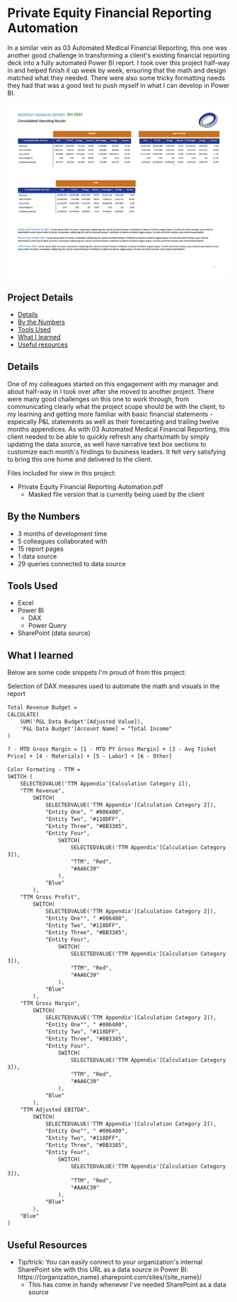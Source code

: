 # Private Equity Financial Reporting Automation

In a similar vein as 03 Automated Medical Financial Reporting, this one was another good challenge in transforming a client's existing financial reporting deck into a fully automated Power BI report. I took over this project half-way in and helped finish it up week by week, ensuring that the math and design matched what they needed. There were also some tricky formatting needs they had that was a good test to push myself in what I can develop in Power BI.

!["Private Equity Financial Reporting.jpg"](./Private%20Equity%20Financial%20Reporting%20Automation.jpg)

## Project Details
- [Details](#details)
- [By the Numbers](#by-the-numbers)
- [Tools Used](#tools-used)
- [What I learned](#what-i-learned)
- [Useful resources](#useful-resources)

## Details

One of my colleagues started on this engagement with my manager and about half-way in I took over after she moved to another project. There were many good challenges on this one to work through, from communicating clearly what the project scope should be with the client, to my learning and getting more familiar with basic financial statements - espeically P&L statements as well as their forecasting and trailing twelve months appendices. As with 03 Automated Medical Financial Reporting, this client needed to be able to quickly refresh any charts/math by simply updating the data source, as well have narrative text box sections to customize each month's findings to business leaders. It felt very satisfying to bring this one home and delivered to the client.

Files included for view in this project:
- Private Equity Financial Reporting Automation.pdf
  - Masked file version that is currently being used by the client

## By the Numbers

- 3 months of development time
- 5 colleagues collaborated with
- 15 report pages
- 1 data source
- 29 queries connected to data source

## Tools Used

- Excel
- Power BI
  - DAX
  - Power Query
- SharePoint (data source)

## What I learned

Below are some code snippets I'm proud of from this project:

Selection of DAX measures used to automate the math and visuals in the report
```DAX
Total Revenue Budget = 
CALCULATE(
    SUM('P&L Data Budget'[Adjusted Value]), 
    'P&L Data Budget'[Account Name] = "Total Income"
)
```

```DAX
7 - MTD Gross Margin = [1 - MTD PY Gross Margin] + [3 - Avg Ticket Price] + [4 - Materials] + [5 - Labor] + [6 - Other]
```

```DAX
Color Formating - TTM = 
SWITCH ( 
    SELECTEDVALUE('TTM Appendix'[Calculation Category 1]),
    "TTM Revenue", 
        SWITCH(
            SELECTEDVALUE('TTM Appendix'[Calculation Category 2]),
            "Entity One", " #006400",
            "Entity Two", "#118DFF",
            "Entity Three", "#BB3385",
            "Entity Four",
                SWITCH(
                    SELECTEDVALUE('TTM Appendix'[Calculation Category 3]),
                    "TTM", "Red",
                    "#AA6C39"
                ),
            "Blue"
        ),
    "TTM Gross Profit",
        SWITCH(
            SELECTEDVALUE('TTM Appendix'[Calculation Category 2]),
            "Entity One"", " #006400",
            "Entity Two", "#118DFF",
            "Entity Three", "#BB3385",
            "Entity Four",
                SWITCH(
                    SELECTEDVALUE('TTM Appendix'[Calculation Category 3]),
                    "TTM", "Red",
                    "#AA6C39"
                ),
            "Blue"
        ),
    "TTM Gross Margin",
        SWITCH(
            SELECTEDVALUE('TTM Appendix'[Calculation Category 2]),
            "Entity One"", " #006400",
            "Entity Two", "#118DFF",
            "Entity Three", "#BB3385",
            "Entity Four",
                SWITCH(
                    SELECTEDVALUE('TTM Appendix'[Calculation Category 3]),
                    "TTM", "Red",
                    "#AA6C39"
                ),
            "Blue"
        ),
    "TTM Adjusted EBITDA",
        SWITCH(
            SELECTEDVALUE('TTM Appendix'[Calculation Category 2]),
            "Entity One"", " #006400",
            "Entity Two", "#118DFF",
            "Entity Three", "#BB3385",
            "Entity Four",
                SWITCH(
                    SELECTEDVALUE('TTM Appendix'[Calculation Category 3]),
                    "TTM", "Red",
                    "#AA6C39"
                ),
            "Blue"
        ),
    "Blue"
)
```

## Useful Resources

- Tip/trick: You can easily connect to your organization's internal SharePoint site with this URL as a data source in Power BI: https://{organization_name}.sharepoint.com/sites/{site_name}/
  - This has come in handy whenever I've needed SharePoint as a data source